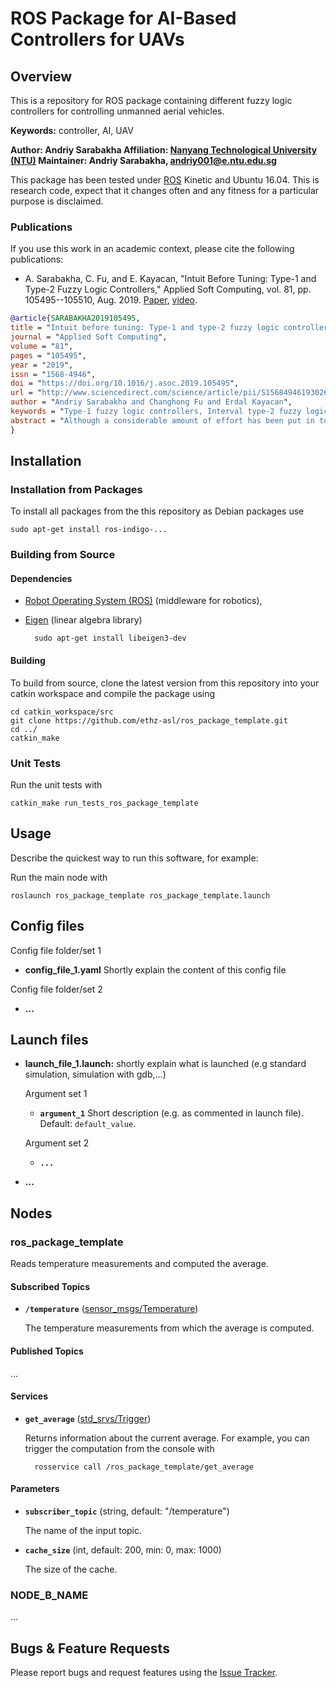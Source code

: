 
# ROS Package for AI-Based Controllers for UAVs

## Overview

This is a repository for ROS package containing different fuzzy logic controllers for controlling unmanned aerial vehicles.

**Keywords:** controller, AI, UAV

**Author: Andriy Sarabakha
Affiliation: [Nanyang Technological University (NTU)](https://www.ntu.edu.sg)
Maintainer: Andriy Sarabakha, andriy001@e.ntu.edu.sg**

This package has been tested under [ROS] Kinetic and Ubuntu 16.04. This is research code, expect that it changes often and any fitness for a particular purpose is disclaimed.

### Publications

If you use this work in an academic context, please cite the following publications:

* A. Sarabakha, C. Fu, and E. Kayacan, "Intuit Before Tuning: Type-1 and Type-2 Fuzzy Logic Controllers," Applied Soft Computing, vol. 81, pp. 105495--105510, Aug. 2019. [Paper](https://doi.org/10.1016/j.asoc.2019.105495), [video](http://tiny.cc/FM-FLC).

```bibtex
@article{SARABAKHA2019105495,
title = "Intuit before tuning: Type-1 and type-2 fuzzy logic controllers",
journal = "Applied Soft Computing",
volume = "81",
pages = "105495",
year = "2019",
issn = "1568-4946",
doi = "https://doi.org/10.1016/j.asoc.2019.105495",
url = "http://www.sciencedirect.com/science/article/pii/S1568494619302650",
author = "Andriy Sarabakha and Changhong Fu and Erdal Kayacan",
keywords = "Type-1 fuzzy logic controllers, Interval type-2 fuzzy logic controllers, Fuzzy mapping, Aerial robotics, Unmanned aerial vehicles",
abstract = "Although a considerable amount of effort has been put in to show that fuzzy logic controllers have exceptional capabilities of dealing with uncertainty, there are still noteworthy concerns, e.g., the design of fuzzy logic controllers is an arduous task due to the lack of closed-form input–output relationships which is a limitation to interpretability of these controllers. The role of design parameters in fuzzy logic controllers, such as position, shape, and height of membership functions, is not straightforward. Motivated by the fact that the availability of an interpretable relationship from input to output will simplify the design procedure of fuzzy logic controllers, the main aims in this work are derive fuzzy mappings for both type-1 and interval type-2 fuzzy logic controllers, analyse them, and eventually benefit from such a nonlinear mapping to design fuzzy logic controllers. Thereafter, simulation and real-time experimental results support the presented theoretical findings."
}
```

## Installation

### Installation from Packages

To install all packages from the this repository as Debian packages use

    sudo apt-get install ros-indigo-...

### Building from Source

#### Dependencies

- [Robot Operating System (ROS)](http://wiki.ros.org) (middleware for robotics),
- [Eigen] (linear algebra library)

		sudo apt-get install libeigen3-dev


#### Building

To build from source, clone the latest version from this repository into your catkin workspace and compile the package using

	cd catkin_workspace/src
	git clone https://github.com/ethz-asl/ros_package_template.git
	cd ../
	catkin_make


### Unit Tests

Run the unit tests with

	catkin_make run_tests_ros_package_template


## Usage

Describe the quickest way to run this software, for example:

Run the main node with

	roslaunch ros_package_template ros_package_template.launch

## Config files

Config file folder/set 1

* **config_file_1.yaml** Shortly explain the content of this config file

Config file folder/set 2

* **...**

## Launch files

* **launch_file_1.launch:** shortly explain what is launched (e.g standard simulation, simulation with gdb,...)

     Argument set 1

     - **`argument_1`** Short description (e.g. as commented in launch file). Default: `default_value`.

    Argument set 2

    - **`...`**

* **...**

## Nodes

### ros_package_template

Reads temperature measurements and computed the average.


#### Subscribed Topics

* **`/temperature`** ([sensor_msgs/Temperature])

	The temperature measurements from which the average is computed.


#### Published Topics

...


#### Services

* **`get_average`** ([std_srvs/Trigger])

	Returns information about the current average. For example, you can trigger the computation from the console with

		rosservice call /ros_package_template/get_average


#### Parameters

* **`subscriber_topic`** (string, default: "/temperature")

	The name of the input topic.

* **`cache_size`** (int, default: 200, min: 0, max: 1000)

	The size of the cache.


### NODE_B_NAME

...


## Bugs & Feature Requests

Please report bugs and request features using the [Issue Tracker](https://github.com/ethz-asl/ros_best_practices/issues).


[ROS]: http://www.ros.org
[rviz]: http://wiki.ros.org/rviz
[Eigen]: http://eigen.tuxfamily.org
[std_srvs/Trigger]: http://docs.ros.org/api/std_srvs/html/srv/Trigger.html
[sensor_msgs/Temperature]: http://docs.ros.org/api/sensor_msgs/html/msg/Temperature.html
